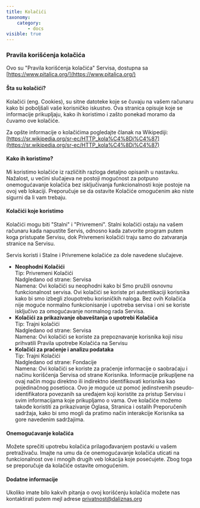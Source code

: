 ```yaml
---
title: Kolačići
taxonomy:
    category:
        - docs
visible: true
---
```


### Pravila korišćenja kolačića
Ovo su "Pravila korišćenja kolačića" Servisa, dostupna sa [https://www.pitalica.org/](https://www.pitalica.org/)
#### Šta su kolačići?
Kolačići (eng. Cookies), su sitne datoteke koje se čuvaju na vašem računaru kako bi poboljšali vaše korisničko iskustvo. Ova stranica opisuje koje se informacije prikupljaju, kako ih koristimo i zašto ponekad moramo da čuvamo ove kolačiće.

Za opšte informacije o kolačićima pogledajte članak na Wikipediji: [https://sr.wikipedia.org/sr-ec/HTTP_kola%C4%8Di%C4%87](https://sr.wikipedia.org/sr-ec/HTTP_kola%C4%8Di%C4%87)

#### Kako ih koristimo?
Mi koristimo kolačiće iz različitih razloga detaljno opisanih u nastavku. Nažalost, u većini slučajeva ne postoji mogućnost za potpuno onemogućavanje kolačića bez isključivanja funkcionalnosti koje postoje na ovoj veb lokaciji. Preporučuje se da ostavite Kolačiće omogućenim ako niste sigurni da li vam trebaju.

#### Kolačići koje koristimo
Kolačići mogu biti "Stalni" i "Privremeni". Stalni kolačići ostaju na vašem računaru kada napustite Servis, odnosno kada zatvorite program putem koga pristupate Servisu, dok Privremeni kolačići traju samo do zatvaranja stranice na Servisu. 

Servis koristi i Stalne i Privremene kolačiće za dole navedene slučajeve.
- **Neophodni Kolačići** </br>
Tip: Privremeni Kolačići </br>
Nadgledano od strane: Servisa </br>
Namena: Ovi kolačići su neophodni kako bi Smo pružili osnovnu 	funkcionalnost servisa. Ovi kolačići se koriste pri autentikaciji korisnika kako 	bi smo izbegli zloupotrebu korisničkih naloga. Bez ovih Kolačića nije moguće 	normalno funkcionisanje i upotreba servisa i oni se koriste isključivo za 	omogućavanje normalnog rada Servisa.
- **Kolačići za prikazivanje obaveštanja o upotrebi Kolačića** </br>
Tip: Trajni kolačići </br>
Nadgledano od strane: Servisa </br>
Namena: Ovi kolačići se koriste za prepoznavanje korisnika koji nisu prihvatili Pravila upotrebe Kolačića na Servisu
- **Kolačići za praćenje i analizu podataka** </br>
Tip: Trajni Kolačići </br>
Nadgledano od strane: Fondacije </br>
Namena: Ovi kolačići se koriste za praćenje informacije o saobraćaju i načinu korišćenja Servisa od strane Korisnika. Informacije prikupljene na ovaj način mogu direktno ili indirektno identifikovati korisnika kao pojedinačnog 	posetioca. Ovo je moguće uz pomoć jedinstvenih pseudo-identifikatora povezanih sa uređajem koji koristite za pristup Servisu i svim informacijama koje prikupljamo o vama. Ove kolačiće možemo takođe koristiti za prikazivanje Oglasa, Stranica i ostalih Preporučenih sadržaja, kako bi smo mogli da pratimo način interakcije Korisnika sa gore navedenim sadržajima.

#### Onemogućavanje kolačića
Možete sprečiti upotrebu kolačića prilagođavanjem postavki u vašem pretraživaču. Imajte na umu da će onemogućavanje kolačića uticati na funkcionalnost ove i mnogih drugih veb lokacija koje posećujete. Zbog toga se preporučuje da kolačiće ostavite omogućenim.

#### Dodatne informacije
Ukoliko imate bilo kakvih pitanja o ovoj korišćenju kolačića možete nas kontaktirati putem mejl adrese privatnost@daliznas.org